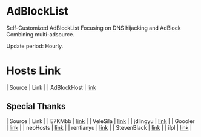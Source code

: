 # AdBlockList

Self-Customized AdBlockList Focusing on DNS hijacking and AdBlock Combining multi-adsource. 

Update period: Hourly.

# Hosts Link
| Source | Link |
| AdBlockHost | [link](https://raw.githubusercontent.com/MiscellaneousFactory/AdBlockList/master/hosts)

## Special Thanks
| Source | Link |
| E7KMbb | [link](https://github.com/E7KMbb/AD-hosts) |
| VeleSila | [link](https://github.com/VeleSila/yhosts) |
| jdlingyu | [link](https://github.com/jdlingyu/ad-wars) |
| Goooler | [link](https://github.com/Goooler/1024_hosts) |
| neoHosts | [link](https://hosts.nfz.moe) |
| rentianyu | [link](https://github.com/rentianyu/Ad-set-hosts) |
| StevenBlack | [link](https://github.com/StevenBlack/hosts) |
| ilpl | [link](https://github.com/ilpl/ad-hosts) |
